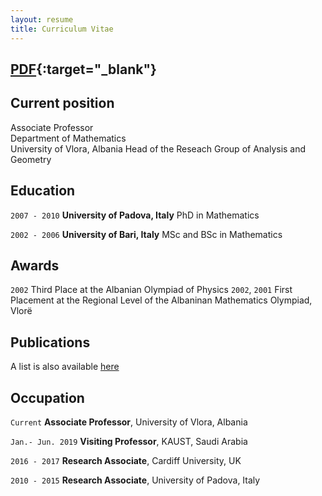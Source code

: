 ```yaml
---
layout: resume
title: Curriculum Vitae
---
```


## [PDF](/docs/FeleqiCV.pdf){:target="_blank"}

## Current position

<!-- Current Position Description -->

Associate Professor <br>
Department of Mathematics <br>
University of Vlora, Albania
Head of the Reseach Group
of Analysis and Geometry   


## Education

`2007 - 2010`
__University of Padova, Italy__
PhD in Mathematics

`2002 - 2006`
__University of Bari, Italy__
MSc and BSc in Mathematics 

## Awards

`2002`
Third Place at the Albanian Olympiad of Physics
`2002`, `2001`
First Placement at the Regional Level of the Albaninan Mathematics Olympiad, Vlorë  

## Publications

A list is also available [here](https://feleqi.github.io/presentations/) 
<!-- something -->


## Occupation

`Current`
__Associate Professor__, University of Vlora, Albania 


`Jan.- Jun. 2019`
__Visiting Professor__, KAUST, Saudi Arabia

`2016 - 2017`
__Research Associate__, Cardiff University, UK

`2010 - 2015`
__Research Associate__, University of Padova, Italy


<!-- ### Footer

Last updated: April 2021 -->


